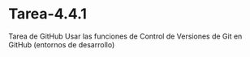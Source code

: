 # Tarea-4.4.1
Tarea de GitHub Usar las funciones de Control de Versiones de Git en GitHub (entornos de desarrollo)
